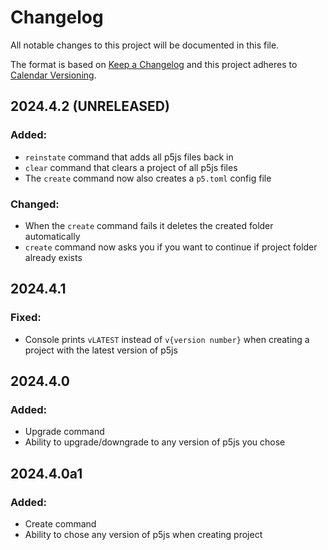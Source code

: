 # Changelog
All notable changes to this project will be documented in this file.

The format is based on [Keep a Changelog](http://keepachangelog.com/)
and this project adheres to [Calendar Versioning](https://calver.org/).

## 2024.4.2 (UNRELEASED)

### Added:
- `reinstate` command that adds all p5js files back in
- `clear` command that clears a project of all p5js files
- The `create` command now also creates a `p5.toml` config file

### Changed:
- When the `create` command fails it deletes the created folder automatically
- `create` command now asks you if you want to continue if project folder already exists

## 2024.4.1

### Fixed:
- Console prints `vLATEST` instead of `v{version number}` when creating a project with the latest version of p5js

## 2024.4.0

### Added:
- Upgrade command
- Ability to upgrade/downgrade to any version of p5js you chose

## 2024.4.0a1

### Added:
- Create command
- Ability to chose any version of p5js when creating project
